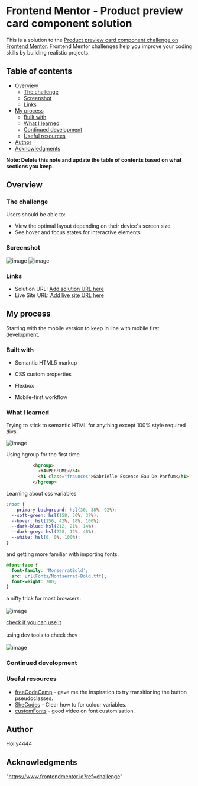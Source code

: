 # Frontend Mentor - Product preview card component solution

This is a solution to the [Product preview card component challenge on Frontend Mentor](https://www.frontendmentor.io/challenges/product-preview-card-component-GO7UmttRfa). Frontend Mentor challenges help you improve your coding skills by building realistic projects. 

## Table of contents

- [Overview](#overview)
  - [The challenge](#the-challenge)
  - [Screenshot](#screenshot)
  - [Links](#links)
- [My process](#my-process)
  - [Built with](#built-with)
  - [What I learned](#what-i-learned)
  - [Continued development](#continued-development)
  - [Useful resources](#useful-resources)
- [Author](#author)
- [Acknowledgments](#acknowledgments)

**Note: Delete this note and update the table of contents based on what sections you keep.**

## Overview

### The challenge

Users should be able to:

- View the optimal layout depending on their device's screen size
- See hover and focus states for interactive elements

### Screenshot

![image](https://github.com/user-attachments/assets/9b3eb492-4210-48e2-8d41-7f8ffe9130e2)
![image](https://github.com/user-attachments/assets/ff3407e6-4d57-4e66-95e4-377082a56f26)


### Links

- Solution URL: [Add solution URL here](https://your-solution-url.com)
- Live Site URL: [Add live site URL here](https://your-live-site-url.com)

## My process

Starting with the mobile version to keep in line with mobile first development.

### Built with

- Semantic HTML5 markup
- CSS custom properties
- Flexbox

- Mobile-first workflow


### What I learned

Trying to stick to semantic HTML for anything except 100% style required divs.

![image](https://github.com/user-attachments/assets/656195f9-5d33-49f1-8df5-2c2f3840cea4)

Using hgroup for the first time.
```html
          <hgroup>
            <h4>PERFUME</h4>
            <h1 class="fraunces">Gabrielle Essence Eau De Parfum</h1>
          </hgroup>
```
Learning about css variables
```css
:root {
  --primary-background: hsl(30, 38%, 92%);
  --soft-green: hsl(158, 36%, 37%);
  --hover: hsl(156, 42%, 18%, 100%);
  --dark-blue: hsl(212, 21%, 14%);
  --dark-grey: hsl(228, 12%, 48%);
  --white: hsl(0, 0%, 100%);
}
```
and getting more familiar with importing fonts.

```css
@font-face {
  font-family: 'MonserratBold';
  src: url(Fonts/Montserrat-Bold.ttf);
  font-weight: 700;
}
```
a nifty trick for most browsers:\
\
![image](https://github.com/user-attachments/assets/564869f2-e516-4150-91e3-734381ce177c)

[check if you can use it](https://caniuse.com/css-all)\
\
using dev tools to check :hov\
\
![image](https://github.com/user-attachments/assets/3e147bdc-0150-4cfe-b352-12f30acd2daa)



### Continued development




### Useful resources

- [freeCodeCamp](https://www.freecodecamp.org/news/css-button-style-hover-color-and-background/#:~:text=To%20change%20the%20button's%20styles,background%2Dcolor%20of%20the%20button.) - gave me the inspiration to try transitioning the button pseudoclasses.
- [SheCodes](https://www.shecodes.io/athena/34209-how-to-create-root-variables-for-colors-in-css#:~:text=Here's%20an%20example%20of%20how,var(%2D%2Dprimary%2Dcolor)%3B%20%7D) - Clear how to for colour variables.
- [customFonts](https://www.youtube.com/watch?v=lDip-1VnaOA) - good video on font customisation.


## Author

Holly4444

## Acknowledgments

"https://www.frontendmentor.io?ref=challenge"

